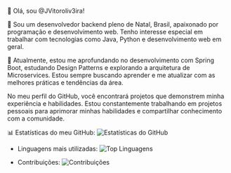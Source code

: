 👋 Olá, sou @JVitoroliv3ira!

👀 Sou um desenvolvedor backend pleno de Natal, Brasil, apaixonado por programação e desenvolvimento web. Tenho interesse especial em trabalhar com tecnologias como Java, Python e desenvolvimento web em geral.

🌱 Atualmente, estou me aprofundando no desenvolvimento com Spring Boot, estudando Design Patterns e explorando a arquitetura de Microservices. Estou sempre buscando aprender e me atualizar com as melhores práticas e tendências da área.

No meu perfil do GitHub, você encontrará projetos que demonstrem minha experiência e habilidades. Estou constantemente trabalhando em projetos pessoais para aprimorar minhas habilidades e compartilhar conhecimento com a comunidade.

📊 Estatísticas do meu GitHub:
![Estatísticas do GitHub](https://github-readme-stats.vercel.app/api?username=JVitoroliv3ira&show_icons=true&count_private=true&theme=radical)

- Linguagens mais utilizadas:
![Top Linguagens](https://github-readme-stats.vercel.app/api/top-langs/?username=JVitoroliv3ira&layout=compact&hide=html,css&theme=radical)

- Contribuições:
![Contribuições](https://github-readme-streak-stats.herokuapp.com/?user=JVitoroliv3ira&theme=radical)
